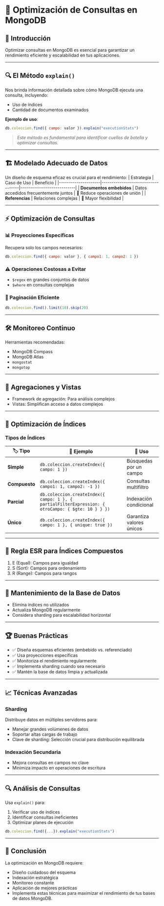 # 🚀 Optimización de Consultas en MongoDB

## 📌 Introducción
Optimizar consultas en MongoDB es esencial para garantizar un rendimiento eficiente y escalabilidad en tus aplicaciones.

---

## 🔍 El Método `explain()`
Nos brinda información detallada sobre cómo MongoDB ejecuta una consulta, incluyendo:
- Uso de índices
- Cantidad de documentos examinados

**Ejemplo de uso**:
```javascript
db.coleccion.find({ campo: valor }).explain("executionStats")
```
> *Este método es fundamental para identificar cuellos de botella y optimizar consultas.*

---

## 🏗️ Modelado Adecuado de Datos
Un diseño de esquema eficaz es crucial para el rendimiento:
| Estrategia          | Caso de Uso                        | Beneficio                  |
|---------------------|------------------------------------|----------------------------|
| **Documentos embebidos** | Datos accedidos frecuentemente juntos | 🚀 Reduce operaciones de unión |
| **Referencias**         | Relaciones complejas                | 🧩 Mayor flexibilidad         |

---

## ⚡ Optimización de Consultas
### 📊 Proyecciones Específicas
Recupera solo los campos necesarios:
```javascript
db.coleccion.find({ campo: valor }, { campo1: 1, campo2: 1 })
```
### ⚠️ Operaciones Costosas a Evitar
- `$regex` en grandes conjuntos de datos
- `$where` en consultas complejas

### 📑 Paginación Eficiente
```javascript
db.coleccion.find().limit(10).skip(20)
```

---

## 🛠️ Monitoreo Continuo
Herramientas recomendadas:
- MongoDB Compass
- MongoDB Atlas
- `mongostat`
- `mongotop`

---

## 🔄 Agregaciones y Vistas
- Framework de agregación: Para análisis complejos
- Vistas: Simplifican acceso a datos complejos

---

## 📌 Optimización de Índices
### Tipos de Índices
| 🏷️ **Tipo**   | 📝 **Ejemplo**                                                                 | 🎯 **Uso**                     |
|--------------|-------------------------------------------------------------------------------|-------------------------------|
| **Simple**    | `db.coleccion.createIndex({ campo: 1 })`                                     | Búsquedas por un campo        |
| **Compuesto** | `db.coleccion.createIndex({ campo1: 1, campo2: -1 })`                        | Consultas multifiltro         |
| **Parcial**   | `db.coleccion.createIndex({ campo: 1 }, { partialFilterExpression: { otroCampo: { $gte: 10 } } })` | Indexación condicional       |
| **Único**     | `db.coleccion.createIndex({ campo: 1 }, { unique: true })`                   | Garantiza valores únicos      |

---

## 🎯 Regla ESR para Índices Compuestos
1. E (Equal): Campos para igualdad
2. S (Sort): Campos para ordenamiento
3. R (Range): Campos para rangos

---

## 🧹 Mantenimiento de la Base de Datos
- Elimina índices no utilizados
- Actualiza MongoDB regularmente
- Considera sharding para escalabilidad horizontal

---

## 🏆 Buenas Prácticas
- ✅ Diseña esquemas eficientes (embebido vs. referenciado)
- ✅ Usa proyecciones específicas
- ✅ Monitoriza el rendimiento regularmente
- ✅ Implementa sharding cuando sea necesario
- ✅ Mantén la base de datos limpia y actualizada

---

## 📈 Técnicas Avanzadas
### Sharding
Distribuye datos en múltiples servidores para:
- Manejar grandes volúmenes de datos
- Soportar altas cargas de trabajo
- Clave de sharding: Selección crucial para distribución equilibrada

### Indexación Secundaria
- Mejora consultas en campos no clave
- Minimiza impacto en operaciones de escritura

---

## 🔍 Análisis de Consultas
Usa `explain()` para:
1. Verificar uso de índices
2. Identificar consultas ineficientes
3. Optimizar planes de ejecución

```javascript
db.coleccion.find({...}).explain("executionStats")
```

---

## 🏁 Conclusión
La optimización en MongoDB requiere:
- Diseño cuidadoso del esquema
- Indexación estratégica
- Monitoreo constante
- Aplicación de mejores prácticas
- Implementa estas técnicas para maximizar el rendimiento de tus bases de datos MongoDB.
